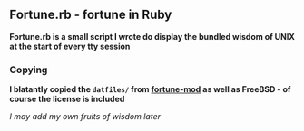 ## Fortune.rb - fortune in Ruby
__Fortune.rb is a small script I wrote do display
the bundled wisdom of UNIX at the start of every
tty session__

### Copying
__I blatantly copied the `datfiles/` from [fortune-mod](https://github.com/shlomif/fortune-mod) as well as FreeBSD -
of course the license is included__

_I may add my own fruits of wisdom later_
